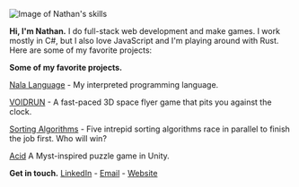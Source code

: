![Image of Nathan's skills](http://nathanwiles.net/img/skills.png)

**Hi, I'm Nathan.**
I do full-stack web development and make games. I work mostly in C#, but I also love JavaScript and I'm playing around with Rust. Here are some of my favorite projects:



**Some of my favorite projects.**

[Nala Language](https://github.com/ntwiles/nala) -  My interpreted programming language.

[VOIDRUN](https://github.com/ntwiles/voidrun) - A fast-paced 3D space flyer game that pits you against the clock.

[Sorting Algorithms](https://github.com/ntwiles/sorting-algorithms) - Five intrepid sorting algorithms race in parallel to finish the job first. Who will win?

[Acid](https://github.com/ntwiles/acid) A Myst-inspired puzzle game in Unity.

**Get in touch.**
[LinkedIn](https://www.linkedin.com/in/nathan-wiles/) - [Email](ntwiles@gmail.com) - [Website](http://nathanwiles.net)


